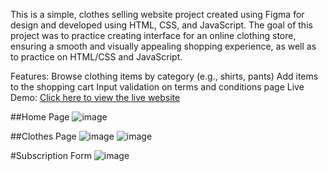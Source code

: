 This is a simple, clothes selling website project created using Figma for design and developed using HTML, CSS, and JavaScript. The goal of this project was to practice creating interface for an online clothing store, ensuring a smooth and visually appealing shopping experience, as well as to practice on HTML/CSS and JavaScript.

Features:
Browse clothing items by category (e.g., shirts, pants)
Add items to the shopping cart
Input validation on terms and conditions page
Live Demo: [Click here to view the live website](https://rhw0505.github.io/Web_Clothes/)

##Home Page
![image](https://github.com/user-attachments/assets/e5da277c-12da-4c18-b1fc-8da4fc4d1ee3)

##Clothes Page
![image](https://github.com/user-attachments/assets/3f751441-2f69-408b-9878-9f1598913300)
![image](https://github.com/user-attachments/assets/332f2771-f795-4dde-8b8c-cd81d99519fb)

#Subscription Form
![image](https://github.com/user-attachments/assets/5eafa8f2-aaeb-47ce-9282-9c9349cebb1c)
